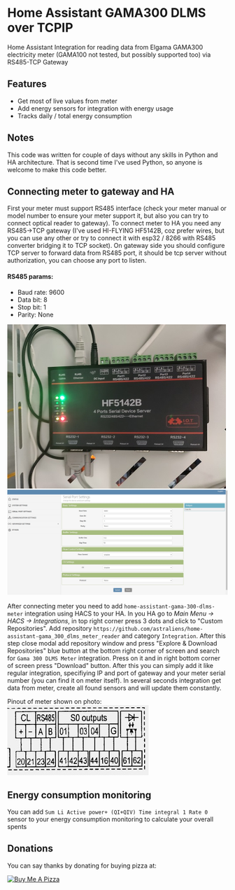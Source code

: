 # Home Assistant GAMA300 DLMS over TCPIP
Home Assistant Integration for reading data from Elgama GAMA300 electricity meter (GAMA100 not tested, but possibly supported too) via RS485-TCP Gateway

## Features

- Get most of live values from meter
- Add energy sensors for integration with energy usage
- Tracks daily / total energy consumption

## Notes

This code was written for couple of days without any skills in Python and HA architecture. That is second time I've used Python, so anyone is welcome to make this code better.

## Connecting meter to gateway and HA

First your meter must support RS485 interface (check your meter manual or model number to ensure your meter support it, but also you can try to connect optical reader to gateway). To connect meter to HA you need any RS485->TCP gateway (I've used HI-FLYING HF5142B, coz prefer wires, but you can use any other or try to connect it with esp32 / 8266 with RS485 converter bridging it to TCP socket).
On gateway side you should configure TCP server to forward data from RS485 port, it should be tcp server without authorization, you can choose any port to listen.

#### RS485 params:
- Baud rate: 9600
- Data bit: 8
- Stop bit: 1
- Parity: None

![HF5142B_connection](https://raw.githubusercontent.com/astraliens/home-assistant-gama-300-dlms-meter/main/images/HF5142B_connection.jpg)
![HF5142B_TCP_Server](https://raw.githubusercontent.com/astraliens/home-assistant-gama-300-dlms-meter/main/images/HF5142B_TCP_Server.jpg)

After connecting meter you need to add `home-assistant-gama-300-dlms-meter` integration using HACS to your HA. In you HA go to *Main Menu -> HACS -> Integrations*, in top right corner press 3 dots and click to "Custom Repositories". Add repository `https://github.com/astraliens/home-assistant-gama_300_dlms_meter_reader` and category `Integration`. After this step close modal add repository window and press "Explore & Download Repositories" blue button at the bottom right corner of screen and search for `Gama 300 DLMS Meter` integration. Press on it and in right bottom corner of screen press "Download" button. 
After this you can simply add it like regular integration, specifiying IP and port of gateway and your meter serial number (you can find it on meter itself). In several seconds integration get data from meter, create all found sensors and will update them constantly.

Pinout of meter shown on photo:
![gama_300_rs485_pinout](https://raw.githubusercontent.com/astraliens/home-assistant-gama-300-dlms-meter/main/images/gama_300_rs485_pinout.jpg)


## Energy consumption monitoring

You can add `Sum Li Active power+ (QI+QIV) Time integral 1 Rate 0` sensor to your energy consumption monitoring to calculate your overall spents

## Donations

You can say thanks by donating for buying pizza at:

<a href="https://www.buymeacoffee.com/astraliens" target="_blank"><img src="https://cdn.buymeacoffee.com/buttons/default-orange.png" alt="Buy Me A Pizza" height="41" width="174"></a>